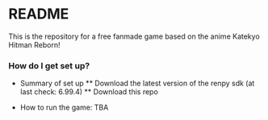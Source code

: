 # README #

This is the repository for a free fanmade game based on the anime Katekyo Hitman Reborn! 

### How do I get set up? ###

* Summary of set up
** Download the latest version of the renpy sdk (at last check: 6.99.4)
** Download this repo

* How to run the game:
TBA